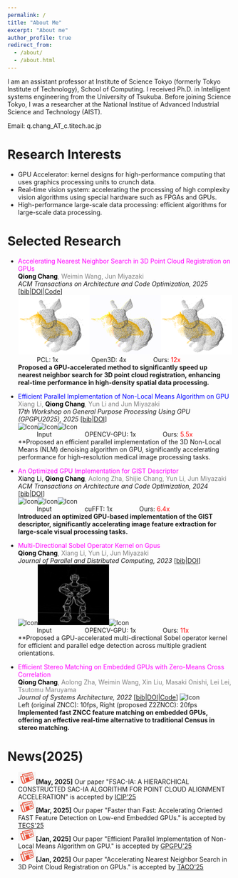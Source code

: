 ```yaml
---
permalink: /
title: "About Me"
excerpt: "About me"
author_profile: true
redirect_from: 
  - /about/
  - /about.html
---
```


I am an assistant professor at Institute of Science Tokyo (formerly Tokyo Institute of Technology), School of Computing. I received Ph.D. in Intelligent systems engineering from the University of Tsukuba. Before joining Science Tokyo, I was a researcher at the National Institue of Advanced Industrial Science and Technology (AIST).

Email: q.chang_AT_c.titech.ac.jp

Research Interests 
======
* GPU Accelerator: kernel designs for high-performance computing that uses graphics processing units to crunch data.
* Real-time vision system: accelerating the processing of high complexity vision algorithms using special hardware such as FPGAs and GPUs.
* High-performance large-scale data processing: efficient algorithms for large-scale data processing.

Selected Research
======
* <span style="color:Magenta"> Accelerating Nearest Neighbor Search in 3D Point Cloud Registration on GPUs</span><br /><span style="color:gray"><span style="color:black">**Qiong Chang**</span>, Weimin Wang, Jun Miyazaki</span><br />
_ACM Transactions on Architecture and Code Optimization, 2025_
[[bib](bibs.html#Chang_Acc)|[DOI](https://doi.org/10.1145/3716875)|[Code](https://github.com/changqiong/dilationICP)]<br />
<img src="../images/image17.gif" alt="Icon" width="160"/><img src="../images/image19.gif" alt="Icon" width="160" /><img src="../images/image18.gif" alt="Icon" width="160" /><br />
&emsp;&emsp;&emsp;PCL: 1x&emsp;&emsp;&emsp;&emsp;&emsp; Open3D: 4x &emsp;&emsp;&emsp;&emsp;Ours: <span style="color:red">12x</span><br />
**Proposed a GPU-accelerated method to significantly speed up nearest neighbor search for 3D point cloud registration, enhancing real-time performance in high-density spatial data processing.**<br />


* <span style="color:Blue">Efficient Parallel Implementation of Non-Local Means Algorithm on GPU</span><br />
<span style="color:gray">Xiang Li,  <span style="color:black">**Qiong Chang**</span>, Yun Li and Jun Miyazaki</span><br />
_17th Workshop on General Purpose Processing Using GPU (GPGPU2025), 2025_ [[bib](bibs.html#Li_Efficient)|[DOI](https://doi.org/10.1145/3725798.3725807)]<br />
<img src="../images/nlm1.gif" alt="Icon" width="160"/><img src="../images/nlm2.gif" alt="Icon" width="160"/><img src="../images/nlm3.gif" alt="Icon" width="160"/><br />
&emsp;&emsp;&emsp;Input&emsp;&emsp;&emsp;&emsp;&emsp; OPENCV-GPU: 1x &emsp;&emsp;&emsp;&emsp;Ours: <span style="color:red">5.5x</span><br />
**Proposed an efficient parallel implementation of the 3D Non-Local Means (NLM) denoising algorithm on GPU, significantly accelerating performance for high-resolution medical image processing tasks.

* <span style="color:Magenta"> An Optimized GPU Implementation for GIST Descriptor</span><br />
<span style="color:gray"><span style="color:black">Xiang Li, **Qiong Chang**</span>, Aolong Zha, Shijie Chang, Yun Li, Jun Miyazaki</span><br />
_ACM Transactions on Architecture and Code Optimization, 2024_ 
[[bib](bibs.html#Li_An)|[DOI](https://doi.org/10.1145/3689339)]<br />
<img src="../images/gabor1.gif" alt="Icon" width="160"/><img src="../images/gabor2.gif" alt="Icon" width="160"/><img src="../images/gabor3.gif" alt="Icon" width="160"/><br />
&emsp;&emsp;&emsp;Input&emsp;&emsp;&emsp;&emsp;&emsp; cuFFT: 1x &emsp;&emsp;&emsp;&emsp;Ours: <span style="color:red">6.4x</span><br />
**Introduced an optimized GPU-based implementation of the GIST descriptor, significantly accelerating image feature extraction for large-scale visual processing tasks.**<br />

* <span style="color:Magenta">Multi-Directional Sobel Operator Kernel on Gpus</span><br />
<span style="color:gray"><span style="color:black">**Qiong Chang**</span>, Xiang Li, Yun Li, Jun Miyazaki</span><br />
_Journal of Parallel and Distributed Computing, 2023_ [[bib](bibs.html#Chang_Multi)|[DOI](https://doi.org/10.1016/j.jpdc.2023.03.004)]<br />
<img src="../images/sobel1.gif" alt="Icon" width="160"/><img src="../images/sobel2.gif" alt="Icon" width="160"/><img src="../images/sobel3.gif" alt="Icon" width="160"/><br />
&emsp;&emsp;&emsp;Input&emsp;&emsp;&emsp;&emsp;&emsp; OPENCV-GPU: 1x &emsp;&emsp;&emsp;&emsp;Ours: <span style="color:red">11x</span><br />
**Proposed a GPU-accelerated multi-directional Sobel operator kernel for efficient and parallel edge detection across multiple gradient orientations.

* <span style="color:Magenta"> Efficient Stereo Matching on Embedded GPUs with Zero-Means Cross Correlation </span><br />
<span style="color:gray"><span style="color:black">**Qiong Chang**</span>, Aolong Zha, Weimin Wang, Xin Liu, Masaki Onishi, Lei Lei, Tsutomu Maruyama</span><br />
_Journal of Systems Architecture, 2022_ [[bib](bibs.html#Chang_Efficient)|[DOI](https://doi.org/10.1016/j.sysarc.2021.102366)|[Code](https://github.com/changqiong/z2zncc)]
<img src="../images/stereo.gif" alt="Icon" width="480"/><br />
Left (original ZNCC): 10fps,  Right (proposed Z2ZNCC): 20fps<br />
**Implemented fast ZNCC feature matching on embedded GPUs, offering an effective real-time alternative to traditional Census in stereo matching.**<br />






News(2025) 
======
* <img src="../images/news.jpg" alt="Icon" width="40" />**[May, 2025]** Our paper "FSAC-IA: A HIERARCHICAL CONSTRUCTED SAC-IA ALGORITHM FOR POINT CLOUD ALIGNMENT ACCELERATION" is accepted by [ICIP'25](https://2025.ieeeicip.org/)
* <img src="../images/news.jpg" alt="Icon" width="40" />**[Mar, 2025]** Our paper "Faster than Fast: Accelerating Oriented FAST Feature Detection on Low-end Embedded GPUs." is accepted by [TECS'25](https://dl.acm.org/journal/tecs)
* <img src="../images/news.jpg" alt="Icon" width="40" />**[Jan, 2025]** Our paper "Efficient Parallel Implementation of Non-Local Means Algorithm on GPU." is accepted by [GPGPU'25](https://mocalabucm.github.io/gpgpu2025/)
* <img src="../images/news.jpg" alt="Icon" width="40" />**[Jan, 2025]** Our paper "Accelerating Nearest Neighbor Search in 3D Point Cloud Registration on GPUs." is accepted by [TACO'25](https://dl.acm.org/journal/taco)

<script type="text/javascript" id="clstr_globe" src="//clustrmaps.com/globe.js?d=in7drpwzDjW0GWQtSJt0wNY-9gOhjPnKimXZUftHNKM&w=100&h=100"></script>